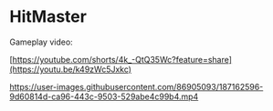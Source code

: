 # HitMaster

Gameplay video:

[https://youtube.com/shorts/4k_-QtQ35Wc?feature=share](https://youtu.be/k49zWc5Jxkc)


https://user-images.githubusercontent.com/86905093/187162596-9d60814d-ca96-443c-9503-529abe4c99b4.mp4

